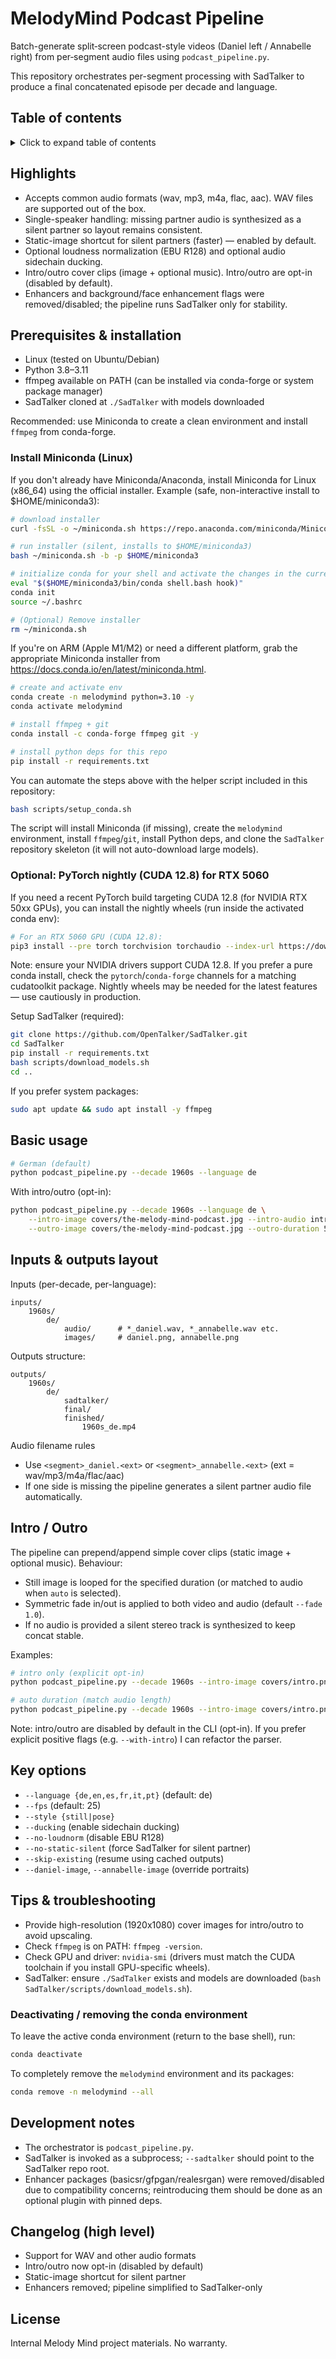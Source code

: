 # MelodyMind Podcast Pipeline

Batch-generate split‑screen podcast-style videos (Daniel left / Annabelle right) from per‑segment audio files using `podcast_pipeline.py`.

This repository orchestrates per-segment processing with SadTalker to produce a final concatenated episode per decade and language.

## Table of contents

<details>
<summary>Click to expand table of contents</summary>

- [Highlights](#highlights)
- [Prerequisites & installation](#prerequisites--installation)
- [Basic usage](#basic-usage)
- [Inputs & outputs layout](#inputs--outputs-layout)
- [Intro / Outro](#intro--outro)
- [Key options](#key-options)
- [Tips & troubleshooting](#tips--troubleshooting)
- [Development notes](#development-notes)
- [Changelog](#changelog)
- [License](#license)

</details>

## Highlights

- Accepts common audio formats (wav, mp3, m4a, flac, aac). WAV files are supported out of the box.
- Single-speaker handling: missing partner audio is synthesized as a silent partner so layout remains consistent.
- Static-image shortcut for silent partners (faster) — enabled by default.
- Optional loudness normalization (EBU R128) and optional audio sidechain ducking.
- Intro/outro cover clips (image + optional music). Intro/outro are opt-in (disabled by default).
- Enhancers and background/face enhancement flags were removed/disabled; the pipeline runs SadTalker only for stability.

## Prerequisites & installation

- Linux (tested on Ubuntu/Debian)
- Python 3.8–3.11
- ffmpeg available on PATH (can be installed via conda-forge or system package manager)
- SadTalker cloned at `./SadTalker` with models downloaded

Recommended: use Miniconda to create a clean environment and install `ffmpeg` from conda-forge.

### Install Miniconda (Linux)

If you don't already have Miniconda/Anaconda, install Miniconda for Linux (x86_64) using the official installer. Example (safe, non-interactive install to $HOME/miniconda3):

```bash
# download installer
curl -fsSL -o ~/miniconda.sh https://repo.anaconda.com/miniconda/Miniconda3-latest-Linux-x86_64.sh

# run installer (silent, installs to $HOME/miniconda3)
bash ~/miniconda.sh -b -p $HOME/miniconda3

# initialize conda for your shell and activate the changes in the current session
eval "$($HOME/miniconda3/bin/conda shell.bash hook)"
conda init
source ~/.bashrc

# (Optional) Remove installer
rm ~/miniconda.sh
```

If you're on ARM (Apple M1/M2) or need a different platform, grab the appropriate Miniconda installer from https://docs.conda.io/en/latest/miniconda.html.

```bash
# create and activate env
conda create -n melodymind python=3.10 -y
conda activate melodymind

# install ffmpeg + git
conda install -c conda-forge ffmpeg git -y

# install python deps for this repo
pip install -r requirements.txt
```

You can automate the steps above with the helper script included in this repository:

```bash
bash scripts/setup_conda.sh
```

The script will install Miniconda (if missing), create the `melodymind` environment, install `ffmpeg`/`git`, install Python deps, and clone the `SadTalker` repository skeleton (it will not auto-download large models).

### Optional: PyTorch nightly (CUDA 12.8) for RTX 5060

If you need a recent PyTorch build targeting CUDA 12.8 (for NVIDIA RTX 50xx GPUs), you can install the nightly wheels (run inside the activated conda env):

```bash
# For an RTX 5060 GPU (CUDA 12.8):
pip3 install --pre torch torchvision torchaudio --index-url https://download.pytorch.org/whl/nightly/cu128
```

Note: ensure your NVIDIA drivers support CUDA 12.8. If you prefer a pure conda install, check the `pytorch`/`conda-forge` channels for a matching cudatoolkit package. Nightly wheels may be needed for the latest features — use cautiously in production.

Setup SadTalker (required):

```bash
git clone https://github.com/OpenTalker/SadTalker.git
cd SadTalker
pip install -r requirements.txt
bash scripts/download_models.sh
cd ..
```

If you prefer system packages:

```bash
sudo apt update && sudo apt install -y ffmpeg
```

## Basic usage

```bash
# German (default)
python podcast_pipeline.py --decade 1960s --language de
```

With intro/outro (opt-in):

```bash
python podcast_pipeline.py --decade 1960s --language de \
	--intro-image covers/the-melody-mind-podcast.jpg --intro-audio intro/epic-metal.mp3 --intro-duration 5 \
	--outro-image covers/the-melody-mind-podcast.jpg --outro-duration 5
```

## Inputs & outputs layout

Inputs (per-decade, per-language):

```text
inputs/
	1960s/
		de/
			audio/      # *_daniel.wav, *_annabelle.wav etc.
			images/     # daniel.png, annabelle.png
```

Outputs structure:

```text
outputs/
	1960s/
		de/
			sadtalker/
			final/
			finished/
				1960s_de.mp4
```

Audio filename rules

- Use `<segment>_daniel.<ext>` or `<segment>_annabelle.<ext>` (ext = wav/mp3/m4a/flac/aac)
- If one side is missing the pipeline generates a silent partner audio file automatically.

## Intro / Outro

The pipeline can prepend/append simple cover clips (static image + optional music). Behaviour:

- Still image is looped for the specified duration (or matched to audio when `auto` is selected).
- Symmetric fade in/out is applied to both video and audio (default `--fade 1.0`).
- If no audio is provided a silent stereo track is synthesized to keep concat stable.

Examples:

```bash
# intro only (explicit opt-in)
python podcast_pipeline.py --decade 1960s --intro-image covers/intro.png --intro-duration 5

# auto duration (match audio length)
python podcast_pipeline.py --decade 1960s --intro-image covers/intro.png --intro-audio intro/theme_full.mp3 --intro-duration auto
```

Note: intro/outro are disabled by default in the CLI (opt-in). If you prefer explicit positive flags (e.g. `--with-intro`) I can refactor the parser.

## Key options

- `--language {de,en,es,fr,it,pt}` (default: de)
- `--fps` (default: 25)
- `--style {still|pose}`
- `--ducking` (enable sidechain ducking)
- `--no-loudnorm` (disable EBU R128)
- `--no-static-silent` (force SadTalker for silent partner)
- `--skip-existing` (resume using cached outputs)
- `--daniel-image`, `--annabelle-image` (override portraits)

## Tips & troubleshooting

- Provide high-resolution (1920x1080) cover images for intro/outro to avoid upscaling.
- Check `ffmpeg` is on PATH: `ffmpeg -version`.
- Check GPU and driver: `nvidia-smi` (drivers must match the CUDA toolchain if you install GPU-specific wheels).
- SadTalker: ensure `./SadTalker` exists and models are downloaded (`bash SadTalker/scripts/download_models.sh`).

### Deactivating / removing the conda environment

To leave the active conda environment (return to the base shell), run:

```bash
conda deactivate
```

To completely remove the `melodymind` environment and its packages:

```bash
conda remove -n melodymind --all
```

## Development notes

- The orchestrator is `podcast_pipeline.py`.
- SadTalker is invoked as a subprocess; `--sadtalker` should point to the SadTalker repo root.
- Enhancer packages (basicsr/gfpgan/realesrgan) were removed/disabled due to compatibility concerns; reintroducing them should be done as an optional plugin with pinned deps.

## Changelog (high level)

- Support for WAV and other audio formats
- Intro/outro now opt-in (disabled by default)
- Static-image shortcut for silent partner
- Enhancers removed; pipeline simplified to SadTalker-only

## License

Internal Melody Mind project materials. No warranty.


